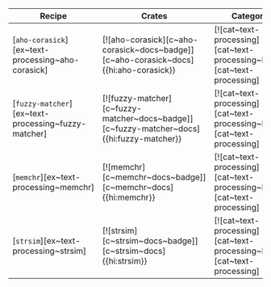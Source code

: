 | Recipe | Crates | Categories |
|--------|--------|------------|
| [`aho-corasick`][ex~text-processing~aho-corasick] | [![aho-corasick][c~aho-corasick~docs~badge]][c~aho-corasick~docs]{{hi:aho-corasick}} | [![cat~text-processing][cat~text-processing~badge]][cat~text-processing] |
| [`fuzzy-matcher`][ex~text-processing~fuzzy-matcher] | [![fuzzy-matcher][c~fuzzy-matcher~docs~badge]][c~fuzzy-matcher~docs]{{hi:fuzzy-matcher}} | [![cat~text-processing][cat~text-processing~badge]][cat~text-processing] |
| [`memchr`][ex~text-processing~memchr] | [![memchr][c~memchr~docs~badge]][c~memchr~docs]{{hi:memchr}} | [![cat~text-processing][cat~text-processing~badge]][cat~text-processing] |
| [`strsim`][ex~text-processing~strsim] | [![strsim][c~strsim~docs~badge]][c~strsim~docs]{{hi:strsim}} | [![cat~text-processing][cat~text-processing~badge]][cat~text-processing] |
